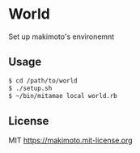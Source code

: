 World
===

Set up makimoto's environemnt

## Usage

```sh
$ cd /path/to/world
$ ./setup.sh
$ ~/bin/mitamae local world.rb
```

## License

MIT https://makimoto.mit-license.org
